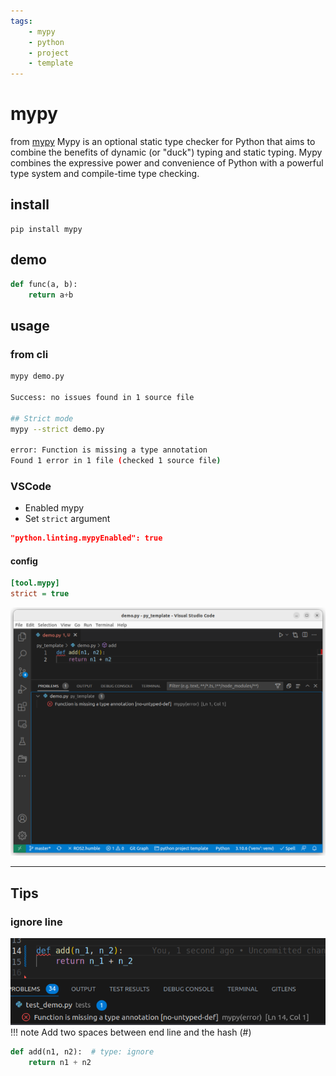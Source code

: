 ```yaml
---
tags:
    - mypy
    - python
    - project
    - template
---
```

# mypy
from [mypy](https://mypy-lang.org/) Mypy is an optional static type checker for Python that aims to combine the benefits of dynamic (or "duck") typing and static typing. Mypy combines the expressive power and convenience of Python with a powerful type system and compile-time type checking.

## install
```
pip install mypy
```

## demo

```python title="demo.py"
def func(a, b):
    return a+b

```
## usage
### from cli

```bash title="shell"
mypy demo.py

Success: no issues found in 1 source file

## Strict mode
mypy --strict demo.py

error: Function is missing a type annotation
Found 1 error in 1 file (checked 1 source file)
```

### VSCode
- Enabled mypy
- Set `strict` argument


```json title="settings.json"
"python.linting.mypyEnabled": true
```

#### config
```ini title="pyproject.toml"
[tool.mypy]
strict = true

```

![](images/mypy_vscode.png)

---

## Tips

### ignore line

![](images/before_mypy_ignore_line.png)
!!! note
     Add two spaces between end line and the hash (#)


```python
def add(n1, n2):  # type: ignore
    return n1 + n2
```
